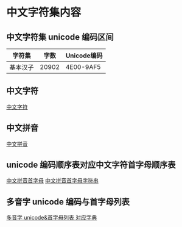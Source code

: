 
# 中文字符集内容

## 中文字符集 unicode 编码区间

| 字符集 | 字数 | Unicode编码 |
| -- | -- | -- |
| 基本汉子 | 20902 | 4E00-9AF5 |

## 中文字符

[中文字符](docs/01_中文字符.md)

## 中文拼音

[中文拼音](docs/02_中文拼音.md)

## unicode 编码顺序表对应中文字符首字母顺序表

[中文拼音首字母](docs/03_拼音首字母.md)
[中文拼音首字母字符串](docs/04_拼音首字母字符串.md)

## 多音字 unicode 编码与首字母列表

[多音字 unicode&首字母列表 对应字典](docs/05_多音字unicode.json)

